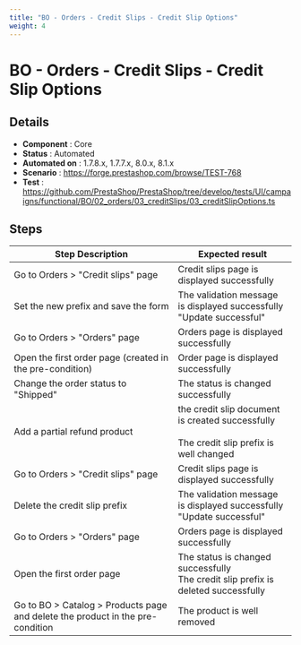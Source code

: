 ```yaml
---
title: "BO - Orders - Credit Slips - Credit Slip Options"
weight: 4
---
```


# BO - Orders - Credit Slips - Credit Slip Options
## Details
* **Component** : Core
* **Status** : Automated
* **Automated on** : 1.7.8.x, 1.7.7.x, 8.0.x, 8.1.x
* **Scenario** : https://forge.prestashop.com/browse/TEST-768
* **Test** : https://github.com/PrestaShop/PrestaShop/tree/develop/tests/UI/campaigns/functional/BO/02_orders/03_creditSlips/03_creditSlipOptions.ts

## Steps
| Step Description | Expected result |
| ----- | ----- |
| Go to Orders > "Credit slips" page | Credit slips page is displayed successfully |
| Set the new prefix and save the form | The validation message is displayed successfully<br>"Update successful" |
| Go to Orders > "Orders" page | Orders page is displayed successfully |
| Open the first order page (created in the pre-condition) | Order page is displayed successfully |
| Change the order status to "Shipped" | The status is changed successfully |
| Add a partial refund product | the credit slip document is created successfully<br><br>The credit slip prefix is well changed |
| Go to Orders > "Credit slips" page | Credit slips page is displayed successfully |
| Delete the credit slip prefix | The validation message is displayed successfully<br>"Update successful" |
| Go to Orders > "Orders" page | Orders page is displayed successfully |
| Open the first order page | The status is changed successfully<br>The credit slip prefix is deleted successfully |
| Go to BO > Catalog > Products page and delete the product in the pre-condition | The product is well removed |
